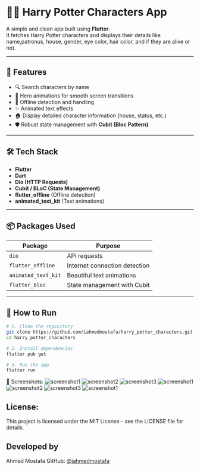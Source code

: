 # 🧙‍♂️ Harry Potter Characters App

A simple and clean app built using **Flutter**.  
It fetches Harry Potter characters and displays their details like name,patronus, house, gender, eye color, hair color, and if they are alive or not.

---

## 📱 Features

- 🔍 Search characters by name
- 🦉 Hero animations for smooth screen transitions
- 📴 Offline detection and handling
- ✨ Animated text effects
- 🏠 Display detailed character information (house, status, etc.)
- 🛡 Robust state management with **Cubit (Bloc Pattern)**

---

## 🛠 Tech Stack

- **Flutter**
- **Dart**
- **Dio (HTTP Requests)**
- **Cubit / BLoC (State Management)**
- **flutter_offline** (Offline detection)
- **animated_text_kit** (Text animations)

---

## 📦 Packages Used

| Package               | Purpose                      |
|------------------------|-------------------------------|
| `dio`                 | API requests                  |
| `flutter_offline`     | Internet connection detection  |
| `animated_text_kit`   | Beautiful text animations      |
| `flutter_bloc`        | State management with Cubit     |

---

## 🚀 How to Run

```bash
# 1. Clone the repository
git clone https://github.com/iahmedmostafa/harry_potter_characters.git
cd harry_potter_characters

# 2. Install dependencies
flutter pub get

# 3. Run the app
flutter run
```

📸 Screenshots:
![screenshot1](assets/screenshots/screenshot1.jpg)
![screenshot2](assets/screenshots/screenshot2.jpg)
![screenshot3](assets/screenshots/screenshot3.jpg)
![screenshot1](assets/screenshots/screenshot4.jpg)
![screenshot2](assets/screenshots/screenshot5.jpg)
![screenshot3](assets/screenshots/screenshot7.jpg)
![screenshot1](assets/screenshots/screenshot6.jpg)


## License:
This project is licensed under the MIT License - see the LICENSE file for details.

## Developed by
Ahmed Mostafa
GitHub: [@iahmedmostafa](https://github.com/iahmedmostafa)
